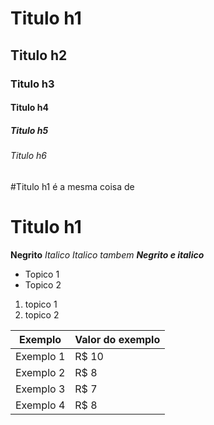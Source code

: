 # Titulo h1
## Titulo h2
### Titulo h3
#### Titulo h4
##### Titulo h5
###### Titulo h6

#Titulo h1 é a mesma coisa de 
<h1> Titulo h1 </h1>


**Negrito**
*Italico*
_Italico tambem_
***Negrito e italico***

* Topico 1
* Topico 2

1. topico 1
2. topico 2

Exemplo   | Valor do exemplo
---------- | ------
Exemplo 1 | R$ 10
Exemplo 2 | R$ 8
Exemplo 3 | R$ 7
Exemplo 4 | R$ 8


